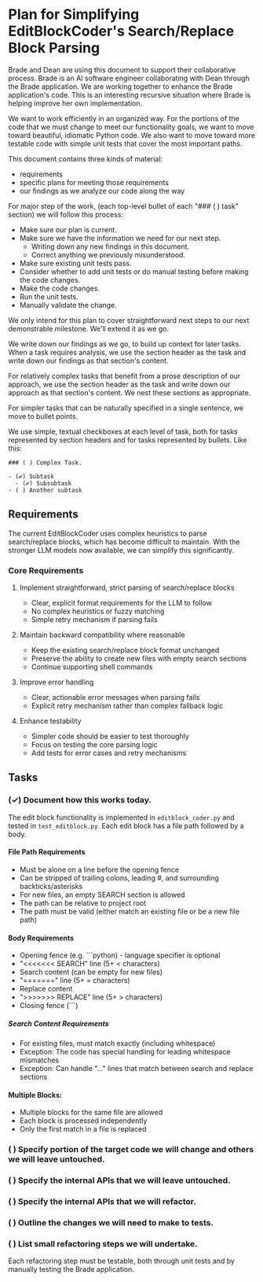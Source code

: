 # Plan for Simplifying EditBlockCoder's Search/Replace Block Parsing

Brade and Dean are using this document to support their collaborative process. Brade is an AI software engineer collaborating with Dean through the Brade application. We are working together to enhance the Brade application's code. This is an interesting recursive situation where Brade is helping improve her own implementation.

We want to work efficiently in an organized way. For the portions of the code that we must change to meet our functionality goals, we want to move toward beautiful, idiomatic Python code. We also want to move toward more testable code with simple unit tests that cover the most important paths.

This document contains three kinds of material:

- requirements
- specific plans for meeting those requirements
- our findings as we analyze our code along the way

For major step of the work, (each top-level bullet of each "### ( ) task" section) we will follow this process:

- Make sure our plan is current.
- Make sure we have the information we need for our next step.
  - Writing down any new findings in this document.
  - Correct anything we previously misunderstood.
- Make sure existing unit tests pass.
- Consider whether to add unit tests or do manual testing before making the code changes.
- Make the code changes.
- Run the unit tests.
- Manually validate the change.

We only intend for this plan to cover straightforward next steps to our next demonstrable milestone. We'll extend it as we go.

We write down our findings as we go, to build up context for later tasks. When a task requires analysis, we use the section header as the task and write down our findings as that section's content.

For relatively complex tasks that benefit from a prose description of our approach, we use the section header as the task and write down our approach as that section's content. We nest these sections as appropriate.

For simpler tasks that can be naturally specified in a single sentence, we move to bullet points.

We use simple, textual checkboxes at each level of task, both for tasks represented by section headers and for tasks represented by bullets. Like this:

```
### ( ) Complex Task.

- (✔︎) Subtask
  - (✔︎) Subsubtask
- ( ) Another subtask
```

## Requirements

The current EditBlockCoder uses complex heuristics to parse search/replace blocks, which has become difficult to maintain. With the stronger LLM models now available, we can simplify this significantly.

### Core Requirements

1. Implement straightforward, strict parsing of search/replace blocks
   - Clear, explicit format requirements for the LLM to follow
   - No complex heuristics or fuzzy matching
   - Simple retry mechanism if parsing fails

2. Maintain backward compatibility where reasonable
   - Keep the existing search/replace block format unchanged
   - Preserve the ability to create new files with empty search sections
   - Continue supporting shell commands

3. Improve error handling
   - Clear, actionable error messages when parsing fails
   - Explicit retry mechanism rather than complex fallback logic

4. Enhance testability
   - Simpler code should be easier to test thoroughly
   - Focus on testing the core parsing logic
   - Add tests for error cases and retry mechanisms

## Tasks

### (✓) Document how this works today.

The edit block functionality is implemented in `editblock_coder.py` and tested in `test_editblock.py`. Each edit block has a file path followed by a body.

#### File Path Requirements

- Must be alone on a line before the opening fence
- Can be stripped of trailing colons, leading #, and surrounding backticks/asterisks
- For new files, an empty SEARCH section is allowed
- The path can be relative to project root
- The path must be valid (either match an existing file or be a new file path)

#### Body Requirements

- Opening fence (e.g. ```python) - language specifier is optional
- "<<<<<<< SEARCH" line (5+ < characters)
- Search content (can be empty for new files)
- "=======" line (5+ = characters)
- Replace content
- ">>>>>>> REPLACE" line (5+ > characters)
- Closing fence (```)

##### Search Content Requirements

- For existing files, must match exactly (including whitespace)
- Exception: The code has special handling for leading whitespace mismatches
- Exception: Can handle "..." lines that match between search and replace sections

#### Multiple Blocks:

- Multiple blocks for the same file are allowed
- Each block is processed independently
- Only the first match in a file is replaced

### ( ) Specify portion of the target code we will change and others we will leave untouched.

### ( ) Specify the internal APIs that we will leave untouched.

### ( ) Specify the internal APIs that we will refactor.

### ( ) Outline the changes we will need to make to tests.

### ( ) List small refactoring steps we will undertake.

Each refactoring step must be testable, both through unit tests and by manually testing the Brade application.